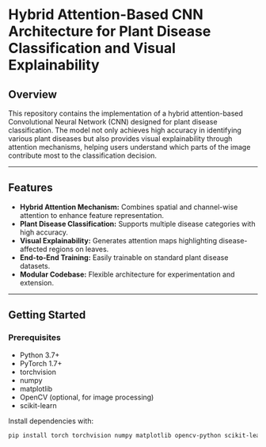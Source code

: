 # Hybrid Attention-Based CNN Architecture for Plant Disease Classification and Visual Explainability

## Overview

This repository contains the implementation of a hybrid attention-based Convolutional Neural Network (CNN) designed for plant disease classification. The model not only achieves high accuracy in identifying various plant diseases but also provides visual explainability through attention mechanisms, helping users understand which parts of the image contribute most to the classification decision.

---

## Features

- **Hybrid Attention Mechanism:** Combines spatial and channel-wise attention to enhance feature representation.
- **Plant Disease Classification:** Supports multiple disease categories with high accuracy.
- **Visual Explainability:** Generates attention maps highlighting disease-affected regions on leaves.
- **End-to-End Training:** Easily trainable on standard plant disease datasets.
- **Modular Codebase:** Flexible architecture for experimentation and extension.

---

## Getting Started

### Prerequisites

- Python 3.7+
- PyTorch 1.7+
- torchvision
- numpy
- matplotlib
- OpenCV (optional, for image processing)
- scikit-learn

Install dependencies with:

```bash
pip install torch torchvision numpy matplotlib opencv-python scikit-learn
